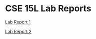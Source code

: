 # **CSE 15L Lab Reports**

[Lab Report 1](https://beliang.github.io/cse15l-lab-reports/lab-report-1-week-2.html)

[Lab Report 2](https://beliang.github.io/cse15l-lab-reports/lab-report2-week4.html)

